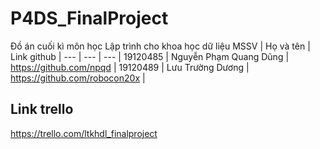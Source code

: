 # P4DS_FinalProject

Đồ án cuối kì môn học Lập trình cho khoa học dữ liệu
MSSV | Họ và tên | Link github |
--- | --- | --- |
19120485 | Nguyễn Phạm Quang Dũng | https://github.com/npqd |
19120489 | Lưu Trường Dương | https://github.com/robocon20x |

## Link trello
https://trello.com/ltkhdl_finalproject

